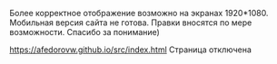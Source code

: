 Более корректное отображение возможно на экранах 1920*1080.
Мобильная версия сайта не готова.
Правки вносятся по мере возможности.
Спасибо за понимание)

https://afedorovw.github.io/src/index.html
Страница отключена
